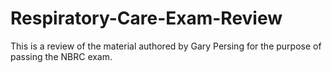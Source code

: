 # Respiratory-Care-Exam-Review
This is a review of the material authored by Gary Persing for the purpose of passing the NBRC exam.
